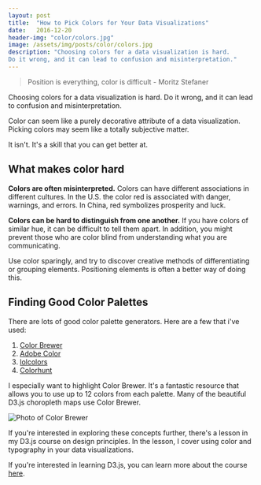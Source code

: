```yaml
---
layout: post
title:  "How to Pick Colors for Your Data Visualizations"
date:   2016-12-20
header-img: "color/colors.jpg"
image: /assets/img/posts/color/colors.jpg
description: "Choosing colors for a data visualization is hard.
Do it wrong, and it can lead to confusion and misinterpretation."
---
```


> Position is everything, color is difficult - Moritz Stefaner

Choosing colors for a data visualization is hard.
Do it wrong, and it can lead to confusion and misinterpretation.

Color can seem like a purely decorative attribute of a data visualization.
Picking colors may seem like a totally subjective matter.

It isn't. It's a skill that you can get better at.

## What makes color hard

**Colors are often misinterpreted.**
Colors can have different associations in different cultures.
In the U.S. the color red is associated with danger, warnings, and errors.
In China, red symbolizes prosperity and luck.

**Colors can be hard to distinguish from one another.**
If you have colors of similar hue, it can be difficult to tell them apart.
In addition, you might prevent those who are color blind from understanding what you are communicating.

Use color sparingly, and try to discover creative methods of differentiating or grouping elements. Positioning elements is often a better way of doing this.

## Finding Good Color Palettes
There are lots of good color palette generators. Here are a few that i've used:
1. [Color Brewer](http://colorbrewer2.org/)
2. [Adobe Color](https://color.adobe.com/)
3. [lolcolors](http://www.lolcolors.com/)
4. [Colorhunt](http://www.colorhunt.co/)

I especially want to highlight Color Brewer. It's a fantastic resource that allows you to use up to 12 colors from each palette. Many of the beautiful D3.js choropleth maps use Color Brewer.

<img class="fit" src="{{site.baseurl}}/assets/img/posts/color/color-brewer.png" alt="Photo of Color Brewer" />

If you're interested in exploring these concepts further, there's a lesson in my D3.js course on design principles.
In the lesson, I cover using color and typography in your data visualizations.

If you're interested in learning D3.js, you can learn more about the course [here](https://learningd3.com/).
